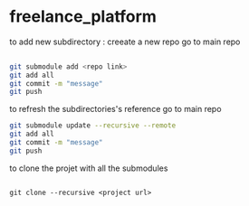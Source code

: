 # freelance_platform
to add new subdirectory :
creeate a new repo 
go to main repo

```bash
 
git submodule add <repo link>
git add all 
git commit -m "message"
git push

```

to refresh the subdirectories's reference 
go to main repo
 
```bash
git submodule update --recursive --remote
git add all
git commit -m "message"
git push

```

to clone the projet with all the submodules
 
```bashgit submodule update --init --recursive

git clone --recursive <project url>

```
